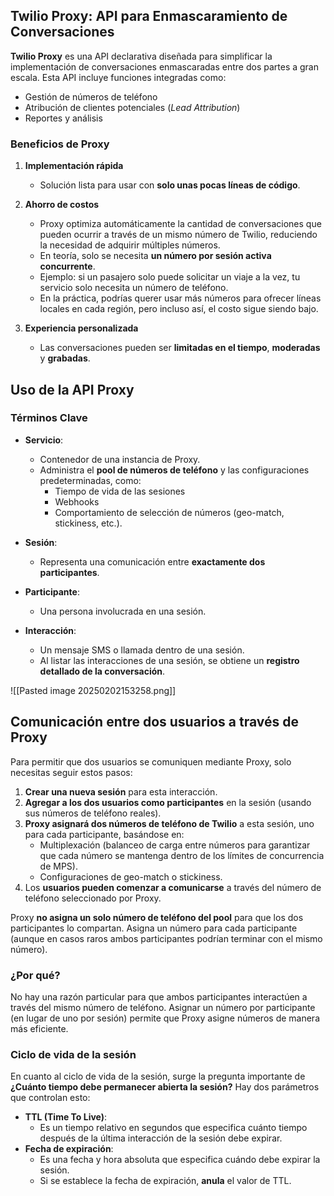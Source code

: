 ## Twilio Proxy: API para Enmascaramiento de Conversaciones

**Twilio Proxy** es una API declarativa diseñada para simplificar la implementación de conversaciones enmascaradas entre dos partes a gran escala. Esta API incluye funciones integradas como:

- Gestión de números de teléfono
- Atribución de clientes potenciales (_Lead Attribution_)
- Reportes y análisis

### Beneficios de Proxy

1. **Implementación rápida**
    
    - Solución lista para usar con **solo unas pocas líneas de código**.
2. **Ahorro de costos**
    
    - Proxy optimiza automáticamente la cantidad de conversaciones que pueden ocurrir a través de un mismo número de Twilio, reduciendo la necesidad de adquirir múltiples números.
    - En teoría, solo se necesita **un número por sesión activa concurrente**.
    - Ejemplo: si un pasajero solo puede solicitar un viaje a la vez, tu servicio solo necesita un número de teléfono.
    - En la práctica, podrías querer usar más números para ofrecer líneas locales en cada región, pero incluso así, el costo sigue siendo bajo.
3. **Experiencia personalizada**
    
    - Las conversaciones pueden ser **limitadas en el tiempo**, **moderadas** y **grabadas**.

## Uso de la API Proxy

### Términos Clave

- **Servicio**:
    
    - Contenedor de una instancia de Proxy.
    - Administra el **pool de números de teléfono** y las configuraciones predeterminadas, como:
        - Tiempo de vida de las sesiones
        - Webhooks
        - Comportamiento de selección de números (geo-match, stickiness, etc.).
- **Sesión**:
    
    - Representa una comunicación entre **exactamente dos participantes**.
- **Participante**:
    
    - Una persona involucrada en una sesión.
- **Interacción**:
    
    - Un mensaje SMS o llamada dentro de una sesión.
    - Al listar las interacciones de una sesión, se obtiene un **registro detallado de la conversación**.

![[Pasted image 20250202153258.png]]

## Comunicación entre dos usuarios a través de Proxy

Para permitir que dos usuarios se comuniquen mediante Proxy, solo necesitas seguir estos pasos:

1. **Crear una nueva sesión** para esta interacción.
2. **Agregar a los dos usuarios como participantes** en la sesión (usando sus números de teléfono reales).
3. **Proxy asignará dos números de teléfono de Twilio** a esta sesión, uno para cada participante, basándose en:
    - Multiplexación (balanceo de carga entre números para garantizar que cada número se mantenga dentro de los límites de concurrencia de MPS).
    - Configuraciones de geo-match o stickiness.
4. Los **usuarios pueden comenzar a comunicarse** a través del número de teléfono seleccionado por Proxy.

Proxy **no asigna un solo número de teléfono del pool** para que los dos participantes lo compartan. Asigna un número para cada participante (aunque en casos raros ambos participantes podrían terminar con el mismo número).

### ¿Por qué?

No hay una razón particular para que ambos participantes interactúen a través del mismo número de teléfono. Asignar un número por participante (en lugar de uno por sesión) permite que Proxy asigne números de manera más eficiente.

### Ciclo de vida de la sesión

En cuanto al ciclo de vida de la sesión, surge la pregunta importante de **¿Cuánto tiempo debe permanecer abierta la sesión?** Hay dos parámetros que controlan esto:

- **TTL (Time To Live)**:
    - Es un tiempo relativo en segundos que especifica cuánto tiempo después de la última interacción de la sesión debe expirar.
- **Fecha de expiración**:
    - Es una fecha y hora absoluta que especifica cuándo debe expirar la sesión.
    - Si se establece la fecha de expiración, **anula** el valor de TTL.

